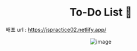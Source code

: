 <h1 align="center">To-Do List 📝</h1>

배포 url : https://jspractice02.netlify.app/

<div align="center">
  
![image](https://github.com/hhhyeon97/JSproject02/assets/148893126/a0a9ea02-c9d7-44ab-88d8-f6d11b275e73)

</div>
